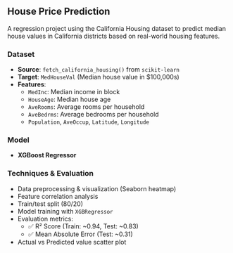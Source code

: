 ## House Price Prediction

A regression project using the California Housing dataset to predict median house values in California districts based on real-world housing features.

### Dataset
- **Source**: `fetch_california_housing()` from `scikit-learn`
- **Target**: `MedHouseVal` (Median house value in $100,000s)
- **Features**: 
  - `MedInc`: Median income in block
  - `HouseAge`: Median house age
  - `AveRooms`: Average rooms per household
  - `AveBedrms`: Average bedrooms per household
  - `Population`, `AveOccup`, `Latitude`, `Longitude`

### Model
- **XGBoost Regressor**

### Techniques & Evaluation
- Data preprocessing & visualization (Seaborn heatmap)
- Feature correlation analysis
- Train/test split (80/20)
- Model training with `XGBRegressor`
- Evaluation metrics:
  - ✅ R² Score (Train: ~0.94, Test: ~0.83)
  - ✅ Mean Absolute Error (Test: ~0.31)
- Actual vs Predicted value scatter plot
